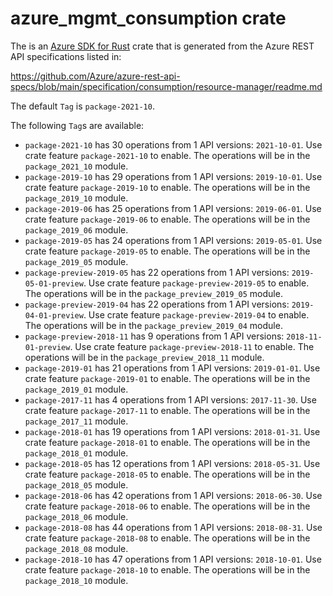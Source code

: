 # azure_mgmt_consumption crate

The is an [Azure SDK for Rust](https://github.com/Azure/azure-sdk-for-rust) crate that is generated from the Azure REST API specifications listed in:

https://github.com/Azure/azure-rest-api-specs/blob/main/specification/consumption/resource-manager/readme.md

The default `Tag` is `package-2021-10`.

The following `Tag`s are available:

- `package-2021-10` has 30 operations from 1 API versions: `2021-10-01`. Use crate feature `package-2021-10` to enable. The operations will be in the `package_2021_10` module.
- `package-2019-10` has 29 operations from 1 API versions: `2019-10-01`. Use crate feature `package-2019-10` to enable. The operations will be in the `package_2019_10` module.
- `package-2019-06` has 25 operations from 1 API versions: `2019-06-01`. Use crate feature `package-2019-06` to enable. The operations will be in the `package_2019_06` module.
- `package-2019-05` has 24 operations from 1 API versions: `2019-05-01`. Use crate feature `package-2019-05` to enable. The operations will be in the `package_2019_05` module.
- `package-preview-2019-05` has 22 operations from 1 API versions: `2019-05-01-preview`. Use crate feature `package-preview-2019-05` to enable. The operations will be in the `package_preview_2019_05` module.
- `package-preview-2019-04` has 22 operations from 1 API versions: `2019-04-01-preview`. Use crate feature `package-preview-2019-04` to enable. The operations will be in the `package_preview_2019_04` module.
- `package-preview-2018-11` has 9 operations from 1 API versions: `2018-11-01-preview`. Use crate feature `package-preview-2018-11` to enable. The operations will be in the `package_preview_2018_11` module.
- `package-2019-01` has 21 operations from 1 API versions: `2019-01-01`. Use crate feature `package-2019-01` to enable. The operations will be in the `package_2019_01` module.
- `package-2017-11` has 4 operations from 1 API versions: `2017-11-30`. Use crate feature `package-2017-11` to enable. The operations will be in the `package_2017_11` module.
- `package-2018-01` has 19 operations from 1 API versions: `2018-01-31`. Use crate feature `package-2018-01` to enable. The operations will be in the `package_2018_01` module.
- `package-2018-05` has 12 operations from 1 API versions: `2018-05-31`. Use crate feature `package-2018-05` to enable. The operations will be in the `package_2018_05` module.
- `package-2018-06` has 42 operations from 1 API versions: `2018-06-30`. Use crate feature `package-2018-06` to enable. The operations will be in the `package_2018_06` module.
- `package-2018-08` has 44 operations from 1 API versions: `2018-08-31`. Use crate feature `package-2018-08` to enable. The operations will be in the `package_2018_08` module.
- `package-2018-10` has 47 operations from 1 API versions: `2018-10-01`. Use crate feature `package-2018-10` to enable. The operations will be in the `package_2018_10` module.